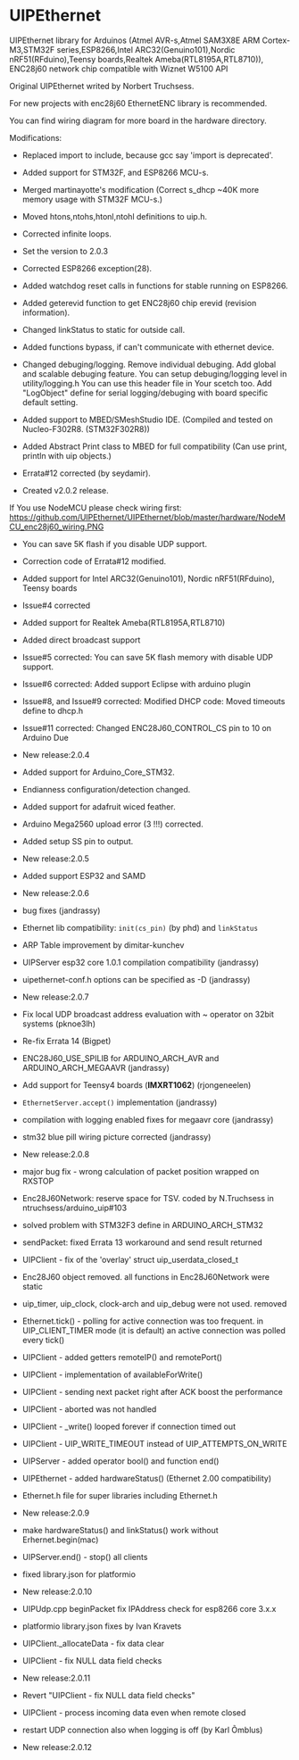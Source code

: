 # UIPEthernet
UIPEthernet library for Arduinos (Atmel AVR-s,Atmel SAM3X8E ARM Cortex-M3,STM32F series,ESP8266,Intel ARC32(Genuino101),Nordic nRF51(RFduino),Teensy boards,Realtek Ameba(RTL8195A,RTL8710)), ENC28j60 network chip compatible with Wiznet W5100 API

Original UIPEthernet writed by Norbert Truchsess.

For new projects with enc28j60 EthernetENC library is recommended.

You can find wiring diagram for more board in the hardware directory.

Modifications:
- Replaced import to include, because gcc say 'import is deprecated'.
- Added support for STM32F, and ESP8266 MCU-s.
- Merged martinayotte's modification (Correct s_dhcp ~40K more memory usage with STM32F MCU-s.)
- Moved htons,ntohs,htonl,ntohl definitions to uip.h.
- Corrected infinite loops.
- Set the version to 2.0.3
- Corrected ESP8266 exception(28).
- Added watchdog reset calls in functions for stable running on ESP8266.
- Added geterevid function to get ENC28j60 chip erevid (revision information).
- Changed linkStatus to static for outside call.
- Added functions bypass, if can't communicate with ethernet device.
- Changed debuging/logging. Remove individual debuging. Add global and scalable debuging feature.
You can setup debuging/logging level in utility/logging.h
You can use this header file in Your scetch too.
Add "LogObject" define for serial logging/debuging with board specific default setting.
- Added support to MBED/SMeshStudio IDE. (Compiled and tested on Nucleo-F302R8. (STM32F302R8))

- Added Abstract Print class to MBED for full compatibility (Can use print, println with uip objects.)
- Errata#12 corrected (by seydamir).
- Created v2.0.2 release.

If You use NodeMCU please check wiring first:
https://github.com/UIPEthernet/UIPEthernet/blob/master/hardware/NodeMCU_enc28j60_wiring.PNG

- You can save 5K flash if you disable UDP support.
- Correction code of Errata#12 modified.
- Added support for Intel ARC32(Genuino101), Nordic nRF51(RFduino), Teensy boards
- Issue#4 corrected
- Added support for Realtek Ameba(RTL8195A,RTL8710)
- Added direct broadcast support
- Issue#5 corrected: You can save 5K flash memory with disable UDP support.
- Issue#6 corrected: Added support Eclipse with arduino plugin
- Issue#8, and Issue#9 corrected: Modified DHCP code: Moved timeouts define to dhcp.h
- Issue#11 corrected: Changed ENC28J60_CONTROL_CS pin to 10 on Arduino Due
- New release:2.0.4

- Added support for Arduino_Core_STM32.
- Endianness configuration/detection changed.
- Added support for adafruit wiced feather.
- Arduino Mega2560 upload error (3 !!!) corrected.
- Added setup SS pin to output.
- New release:2.0.5

- Added support ESP32 and SAMD
- New release:2.0.6

- bug fixes (jandrassy)
- Ethernet lib compatibility: `init(cs_pin)` (by phd) and `linkStatus`
- ARP Table improvement by dimitar-kunchev
- UIPServer esp32 core 1.0.1 compilation compatibility (jandrassy)
- uipethernet-conf.h options can be specified as -D (jandrassy)
- New release:2.0.7

- Fix local UDP broadcast address evaluation with ~ operator on 32bit systems (pknoe3lh)
- Re-fix Errata 14 (Bigpet)
- ENC28J60_USE_SPILIB for ARDUINO_ARCH_AVR and ARDUINO_ARCH_MEGAAVR (jandrassy)
- Add support for Teensy4 boards (__IMXRT1062__) (rjongeneelen)
- `EthernetServer.accept()` implementation (jandrassy)
- compilation with logging enabled fixes for megaavr core (jandrassy)
- stm32 blue pill wiring picture corrected (jandrassy)
- New release:2.0.8

- major bug fix - wrong calculation of packet position wrapped on RXSTOP
- Enc28J60Network: reserve space for TSV. coded by N.Truchsess in ntruchsess/arduino_uip#103
- solved problem with STM32F3 define in ARDUINO_ARCH_STM32
- sendPacket: fixed Errata 13 workaround and send result returned
- UIPClient - fix of the 'overlay' struct uip_userdata_closed_t
- Enc28J60 object removed. all functions in Enc28J60Network were static
- uip_timer, uip_clock, clock-arch and uip_debug were not used. removed
- Ethernet.tick() - polling for active connection was too frequent. in UIP_CLIENT_TIMER mode (it is default) an active connection was polled every tick()
- UIPClient - added getters remoteIP() and remotePort()
- UIPClient - implementation of availableForWrite()
- UIPClient - sending next packet right after ACK boost the performance
- UIPClient - aborted was not handled
- UIPClient - _write() looped forever if connection timed out
- UIPClient - UIP_WRITE_TIMEOUT instead of UIP_ATTEMPTS_ON_WRITE
- UIPServer - added operator bool() and function end()
- UIPEthernet - added hardwareStatus() (Ethernet 2.00 compatibility)
- Ethernet.h file for super libraries including Ethernet.h
- New release:2.0.9

- make hardwareStatus() and linkStatus() work without Erhernet.begin(mac)
- UIPServer.end() - stop() all clients
- fixed library.json for platformio
- New release:2.0.10

- UIPUdp.cpp beginPacket fix IPAddress check for esp8266 core 3.x.x
- platformio library.json fixes by Ivan Kravets
- UIPClient._allocateData - fix data clear
- UIPClient - fix NULL data field checks
- New release:2.0.11

- Revert "UIPClient - fix NULL data field checks"
- UIPClient - process incoming data even when remote closed
- restart UDP connection also when logging is off (by Karl Õmblus)
- New release:2.0.12
 